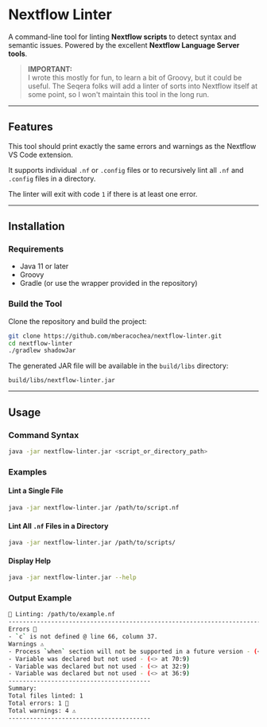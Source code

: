 
# Nextflow Linter

A command-line tool for linting **Nextflow scripts** to detect syntax and semantic issues. Powered by the excellent **Nextflow Language Server tools**.

> **IMPORTANT:**  
> I wrote this mostly for fun, to learn a bit of Groovy, but it could be useful. The Seqera folks will add a linter of sorts into Nextflow itself at some point, so I won't maintain this tool in the long run.

---

## Features

This tool should print exactly the same errors and warnings as the Nextflow VS Code extension.

It supports individual `.nf` or `.config` files or to recursively lint all `.nf` and `.config` files in a directory.

The linter will exit with code `1` if there is at least one error.

---

## Installation

### Requirements
- Java 11 or later
- Groovy
- Gradle (or use the wrapper provided in the repository)

### Build the Tool
Clone the repository and build the project:

```bash
git clone https://github.com/mberacochea/nextflow-linter.git
cd nextflow-linter
./gradlew shadowJar
```

The generated JAR file will be available in the `build/libs` directory:

```plaintext
build/libs/nextflow-linter.jar
```

---

## Usage

### Command Syntax
```bash
java -jar nextflow-linter.jar <script_or_directory_path>
```

### Examples

#### Lint a Single File
```bash
java -jar nextflow-linter.jar /path/to/script.nf
```

#### Lint All `.nf` Files in a Directory
```bash
java -jar nextflow-linter.jar /path/to/scripts/
```

#### Display Help
```bash
java -jar nextflow-linter.jar --help
```

### Output Example
```bash
📁 Linting: /path/to/example.nf
------------------------------------------------------------------------------------------------------
Errors 🚩
- `c` is not defined @ line 66, column 37.
Warnings ⚠️
- Process `when` section will not be supported in a future version - (<> at 27:5)
- Variable was declared but not used - (<> at 70:9)
- Variable was declared but not used - (<> at 32:9)
- Variable was declared but not used - (<> at 36:9)
----------------------------------------
Summary:
Total files linted: 1
Total errors: 1 🚩
Total warnings: 4 ⚠️
----------------------------------------
```
